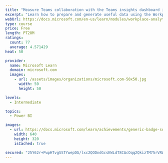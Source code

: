 ```yaml
---
title: "Measure Teams collaboration with the Teams insights dashboard in Workplace Analytics"
excerpt: "Learn how to prepare and generate useful data using the Workplace Analytics Power BI Teams insights dashboard.  Analyze Microsoft Teams adoption trends from the populated reports."
webUrl: https://docs.microsoft.com/en-us/learn/modules/workplace-analytics-teams-insights/
type: course
price: Free
length: PT28M
ratings:
  count: 77
  average: 4.571429
heat: 50

provider:
  name: Microsoft Learn
  domain: microsoft.com
  images:
    - url: /assets/images/organizations/microsoft.com-50x50.jpg
      width: 50
      height: 50

levels:
  - Intermediate

topics:
  - Power BI

images:
  - url: https://docs.microsoft.com/learn/achievements/generic-badge-social.png
    width: 640
    height: 320
    isCached: true

secured: "25Y62r+PwpHTvgSSTYwepDG/lxc2QODndGcsEWLdT8CAcOqq2QkizTM75rVRWNFKofF7tErrcgSA5hzaCxw9mWGbJWqtNWIvOxwE0QbjVmoZnCzozDXzHcSOXRRfM/xLpITEh8Vgfhc84F9aY1/0Ley0MIE/nauhL+F5RhjpEIvvOXq6nI+kPldC6GQ92ZsZc+D6u1q060ICPeXXBiX0Pw7zhaxHxan1Ma56IrJh/ovIL8RZ/x+ujgVidCtRpy9lVBeBHxD9pPutspe4BSdPzA8b2KFn1q5cbHhsuOcAeTq/tKBUC8laN5iRwfOntWuBsA1w02tOhl6QLG7LnUdZiKuMFJ2LEixOzDz72stFmM/BM4rVsfGLZS9rb9ob4rMnFQ2eLpvlJvW4Rl+7d5g13CjbFt6b73LiLVlTUfNjHhY=;KPxF/F+IYJvgA9WCBv5zEg=="
---
```


